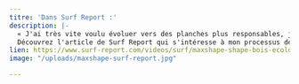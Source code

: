 ```yaml
---
titre: 'Dans Surf Report :'
description: |-
  « J'ai très vite voulu évoluer vers des planches plus responsables, j'ai toujours cherché à trouver le moyen de produire qui soit le plus efficace en terme d'écologie, qui produise le moins de déchets, le plus durable. Donc je me suis orienté vers des planches en bois. »
  Découvrez l'article de Surf Report qui s'intéresse à mon processus de réflexion vis-à-vis de la nature pour la confection de mes Eco-Boards.
lien: https://www.surf-report.com/videos/surf/maxshape-shape-bois-ecologie-environnement-paulownia-pays-basque-landes-seignosse-artisanat-surf-1223213568.html
image: "/uploads/maxshape-surf-report.jpg"

---
```

